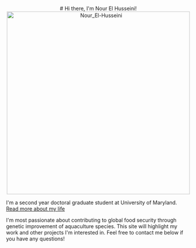 <p style="text-align: center;">
# Hi there, I'm Nour El Husseini!

<img src="https://nelhusseini.github.io/images/Nour.jpg" alt="Nour_El-Husseini" width="500" />

I'm a second year doctoral graduate student at University of Maryland.  [Read more about my life](https://nelhusseini.github.io/about/)

I'm most passionate about contributing to global food security through genetic improvement of aquaculture species. This site will highlight my work and other projects I'm interested in. Feel free to contact me below if you have any questions!
</p>
